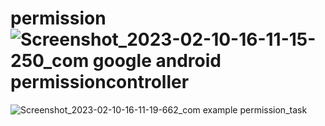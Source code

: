# permission![Screenshot_2023-02-10-16-11-15-250_com google android permissioncontroller](https://user-images.githubusercontent.com/121867877/218078642-307340b9-66b0-4e87-b3b0-1208ff473c21.jpg)
![Screenshot_2023-02-10-16-11-19-662_com example permission_task](https://user-images.githubusercontent.com/121867877/218078650-ef47b109-547e-4329-98f0-17bcd451614d.jpg)
